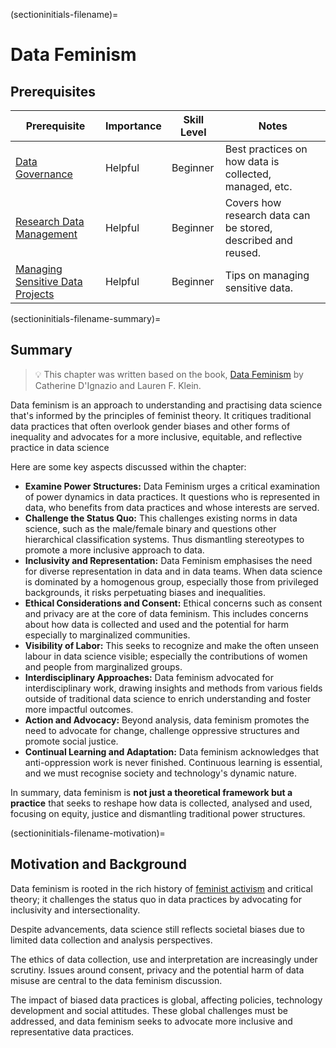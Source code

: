(sectioninitials-filename)=
# Data Feminism

## Prerequisites

| Prerequisite | Importance | Skill Level | Notes |
| -------------|----------|------|----|
| [Data Governance](https://the-turing-way.netlify.app/project-design/data-governance) | Helpful | Beginner | Best practices on how data is collected, managed, etc. |
| [Research Data Management](https://the-turing-way.netlify.app/reproducible-research/rdm#rr-rdm) | Helpful | Beginner | Covers how research data can be stored, described and reused.  
| [Managing Sensitive Data Projects](https://the-turing-way.netlify.app/project-design/sdpm) | Helpful | Beginner | Tips on managing sensitive data.|


(sectioninitials-filename-summary)=
## Summary
> 💡 This chapter was written based on the book, [Data Feminism](https://data-feminism.mitpress.mit.edu/) by Catherine D'Ignazio and Lauren F. Klein. 

Data feminism is an approach to understanding and practising data science that's informed by the principles of feminist theory. It critiques traditional data practices that often overlook gender biases and other forms of inequality and advocates for a more inclusive, equitable, and reflective practice in data science

Here are some key aspects discussed within the chapter:
- **Examine Power Structures:** Data Feminism urges a critical examination of power dynamics in data practices. It questions who is represented in data, who benefits from data practices and whose interests are served.
- **Challenge the Status Quo:** This challenges existing norms in data science, such as the male/female binary and questions other hierarchical classification systems. Thus dismantling stereotypes to promote a more inclusive approach to data.
- **Inclusivity and Representation:** Data Feminism emphasises the need for diverse representation in data and in data teams. When data science is dominated by a homogenous group, especially those from privileged backgrounds, it risks perpetuating biases and inequalities.
- **Ethical Considerations and Consent:** Ethical concerns such as consent and privacy are at the core of data feminism. This includes concerns about how data is collected and used and the potential for harm especially to marginalized communities. 
- **Visibility of Labor:** This seeks to recognize and make the often unseen labour in data science visible; especially the contributions of women and people from marginalized groups. 
- **Interdisciplinary Approaches:** Data feminism advocated for interdisciplinary work, drawing insights and methods from various fields outside of traditional data science to enrich understanding and foster more impactful outcomes. 
- **Action and Advocacy:** Beyond analysis, data feminism promotes the need to advocate for change, challenge oppressive structures and promote social justice.
- **Continual Learning and Adaptation:** Data feminism acknowledges that anti-oppression work is never finished. Continuous learning is essential, and we must recognise society and technology's dynamic nature.

In summary, data feminism is **not just a theoretical framework but a practice** that seeks to reshape how data is collected, analysed and used, focusing on equity, justice and dismantling traditional power structures.


(sectioninitials-filename-motivation)=
## Motivation and Background
Data feminism is rooted in the rich history of [feminist activism](https://data-feminism.mitpress.mit.edu/pub/frfa9szd#dyqlckz6ws) and critical theory; it challenges the status quo in data practices by advocating for inclusivity and intersectionality. 

Despite advancements, data science still reflects societal biases due to limited data collection and analysis perspectives.

The ethics of data collection, use and interpretation are increasingly under scrutiny. Issues around consent, privacy and the potential harm of data misuse are central to the data feminism discussion. 

The impact of biased data practices is global, affecting policies, technology development and social attitudes. These global challenges must be addressed, and data feminism seeks to advocate more inclusive and representative data practices.



